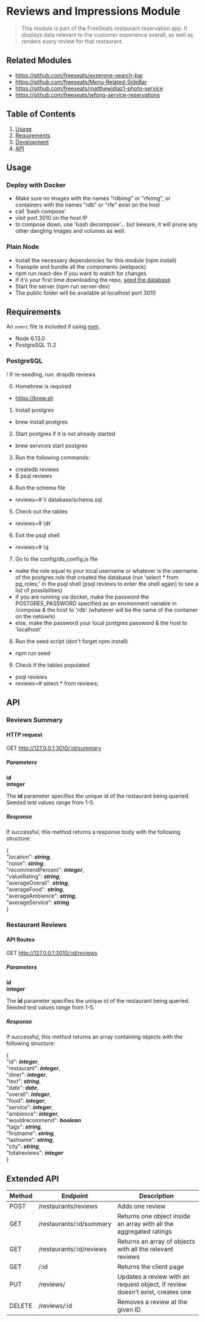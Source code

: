 # Reviews and Impressions Module

> This module is part of the FreeSeats restaurant reservation app. It displays data relevant to the customer experience overall, as well as renders every review for that restaurant.

## Related Modules

  - https://github.com/freeseats/exzerone-search-bar
  - https://github.com/freeseats/Menu-Related-SideBar
  - https://github.com/freeseats/matthewjdiaz1-photo-service
  - https://github.com/freeseats/wfong-service-reservations

## Table of Contents

1. [Usage](#Usage)
1. [Requirements](#requirements)
1. [Development](#development)
1. [API](#api)

## Usage

### Deploy with Docker

- Make sure no images with the names "rdbimg" or "rfeimg", or containers with the names "rdb" or "rfe" exist on the host
- call 'bash compose'
- visit port 3010 on the host IP
- to compose down, use 'bash decompose'... but beware, it will prune any other dangling images and volumes as well.


### Plain Node

- Install the necessary dependencies for this module (npm install)
- Transpile and bundle all the components (webpack)
-   npm run react-dev if you want to watch for changes
- If it's your first time downloading the repo, [seed the database](#postgresql)
- Start the server (npm run server-dev)
- The public folder will be available at localhost port 3010

## Requirements

An `nvmrc` file is included if using [nvm](https://github.com/creationix/nvm).

- Node 6.13.0
- PostgreSQL 11.2

### PostgreSQL

! If re-seeding, run: dropdb reviews

0) Homebrew is required
  - https://brew.sh
1) Install postgres
  - brew install postgres
2) Start postgres if it is not already started
  - brew services start postgres
3) Run the following commands:
  - createdb reviews
  - $ psql reviews
4) Run the schema file
  - reviews=# \i database/schema.sql
5) Check out the tables
  - reviews=# \dt
6) Exit the psql shell
  - reviews=# \q
7) Go to the config/db_config.js file
  - make the role equal to your local username or whatever is the username of the postgres role that created the database (run 'select * from pg_roles;' in the psql shell [psql reviews to enter the shell again] to see a list of possibilities)
  - if you are running via docker, make the password the POSTGRES_PASSWORD specified as an environment variable in /compose & the host to 'rdb' (whatever will be the name of the container on the netowrk)
  - else, make the password your local postgres password & the host to 'localhost'
8) Run the seed script (don't forget npm install)
  - npm run seed
9) Check if the tables populated
  - psql reviews
  - reviews=# select * from reviews;

## API

### Reviews Summary

#### HTTP request

GET http://127.0.0.1:3010/:id/summary

##### Parameters
**id**  
**integer**  

The **id** parameter specifies the unique id of the restaurant being queried. Seeded test values range from 1-5.

##### Response

If successful, this method returns a response body with the following structure:

{  
  "location": **_string_**,  
  "noise": **_string_**,  
  "recommendPercent": **_integer_**,  
  "valueRating": **_string_**,  
  "averageOverall": **_string_**,  
  "averageFood": **_string_**,  
  "averageAmbience": **_string_**,  
  "averageService": **_string_**  
}  

### Restaurant Reviews

#### API Routes

GET http://127.0.0.1:3010/:id/reviews

##### Parameters
**id**  
**integer**  

The **id** parameter specifies the unique id of the restaurant being queried. Seeded test values range from 1-5.

##### Response

If successful, this method returns an array containing objects with the following structure:

{  
  "id": **_integer_**,  
  "restaurant": **_integer_**,  
  "diner": **_integer_**,  
  "text": **_string_**,  
  "date": **_date_**,  
  "overall": **_integer_**,  
  "food": **_integer_**,  
  "service": **_integer_**,  
  "ambience": **_integer_**,  
  "wouldrecommend": **_boolean_**  
  "tags": **_string_**,  
  "firstname": **_string_**,  
  "lastname": **_string_**,  
  "city": **_string_**,  
  "totalreviews": **_integer_**  
}

## Extended API

| Method | Endpoint                 | Description   
| ------ | ------------------------ | ----------------------------------------------------------------------------- |
| POST   | /restaurants/reviews     | Adds one review                                                               |
| GET    | /restaurants/:id/summary | Returns one object inside an array with all the aggregated ratings            |  
| GET    | /restaurants/:id/reviews | Returns an array of objects with all the relevant reviews                     |
| GET    | /:id                     | Returns the client page                                                       |
| PUT    | /reviews/                | Updates a review with an request object, if review doesn't exist, creates one |
| DELETE | /reviews/:id             | Removes a review at the given ID                                              |

